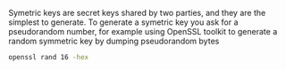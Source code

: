 
Symetric keys are secret keys shared by two parties, and they are the simplest to generate.
To generate a symetric key you ask for a pseudorandom number, for example using OpenSSL toolkit to generate a random symmetric key by dumping pseudorandom bytes
```sh
openssl rand 16 -hex
```